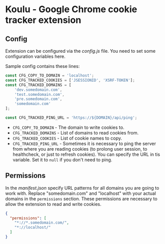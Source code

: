 # Koulu - Google Chrome cookie tracker extension

## Config

Extension can be configured via the _config.js_ file.
You need to set some configuration variables here.

Sample config contains these lines:
```js
const CFG_COPY_TO_DOMAIN = 'localhost';
const CFG_TRACKED_COOKIES = ['JSESSIONID', 'XSRF-TOKEN'];
const CFG_TRACKED_DOMAINS = [
    'dev.somedomain.com',
    'test.somedomain.com',
    'pre.somedomain.com',
    'somedomain.com'
];

const CFG_TRACKED_PING_URL = 'https://${DOMAIN}/api/ping';
```

- `CFG_COPY_TO_DOMAIN` - The domain to write cookies to.
- `CFG_TRACKED_DOMAINS` - List of domains to read cookies from.
- `CFG_TRACKED_COOKIES` - List of cookie names to copy.
- `CFG_TRACKED_PING_URL` - Sometimes it is necessary to ping the server from where you are reading cookies 
(to prolong user session, to healthcheck, or just to refresh cookies). You can specify the URL in tis variable.
Set it to `null` if you don't need to ping.


## Permissions

In the _manifest.json_ specify URL patterns for all domains you are going to work with.
Replace "somedomain.com" and "localhost" with your actual domains in the `permissions` section.
These permissions are necessary to allow the extension to read and write cookies. 

```json
{
  "permissions": [
    "*://*.somedomain.com/",
    "*://localhost/"
  ]
}
``` 